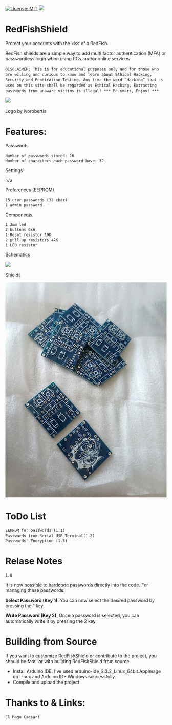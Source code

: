 [![License: MIT](https://img.shields.io/badge/License-MIT-yellow.svg)]([https://opensource.org/licenses/MIT](https://github.com/th3cr34t1v3h4ck3r/RedFishShield/blob/main/LICENSE))
![](https://img.shields.io/badge/version-1.0-brightgreen)



# RedFishShield
Protect your accounts with the kiss of a RedFish.

RedFish shields are a simple way to add multi factor authentication (MFA) or passwordless login when using PCs and/or online services.

`DISCLAIMER: This is for educational purposes only and for those who are willing and curious to know and learn about Ethical Hacking, Security and Penetration Testing. Any time the word “Hacking” that is used on this site shall be regarded as Ethical Hacking. Extracting passwords from unaware victims is illegal! *** Be smart, Enjoy! ***`

![](https://github.com/th3cr34t1v3h4ck3r/RedFishShield/blob/main/redfishshield.png)

Logo by ivorobertis

# Features:

Passwords

	Number of passwords stored: 16
	Number of characters each password have: 32

Settings

	n/a

Preferences (EEPROM)

	15 user passwords (32 char)
	1 admin password

Components

	1 3mm led
 	2 buttons 6x6
  	1 Reset resistor 10K
   	2 pull-up resistors 47K
	1 LED resistor
   
Schematics

![](https://github.com/th3cr34t1v3h4ck3r/RedFishShield/blob/main/redfishshield_schematic.png)

Shields

![](https://github.com/th3cr34t1v3h4ck3r/RedFishShield/blob/main/redfishshields.jpg)

# ToDo List
 	EEPROM for passwords (1.1)
  	Passwords from Serial USB Terminal(1.2)
 	Passwords' Encryption (1.3)

# Relase Notes

	1.0
It is now possible to hardcode passwords directly into the code. For managing these passwords:

**Select Password (Key 1)**: You can now select the desired password by pressing the 1 key.

**Write Password (Key 2)**: Once a password is selected, you can automatically write it by pressing the 2 key.

# Building from Source
If you want to customize RedFishShield or contribute to the project, you should be familiar with building RedFishShield from source.
* Install Arduino IDE. I've used arduino-ide_2.3.2_Linux_64bit.AppImage on Linux and Arduino IDE Windows successfully.
* Compile and upload the project

# Thanks to & Links:

	El Mago Caesar!



